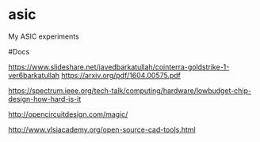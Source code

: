 # asic
My ASIC experiments


#Docs

https://www.slideshare.net/javedbarkatullah/cointerra-goldstrike-1-ver6barkatullah
https://arxiv.org/pdf/1604.00575.pdf


https://spectrum.ieee.org/tech-talk/computing/hardware/lowbudget-chip-design-how-hard-is-it

http://opencircuitdesign.com/magic/


http://www.vlsiacademy.org/open-source-cad-tools.html



